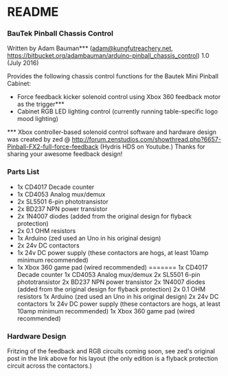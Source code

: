 # README #

### BauTek Pinball Chassis Control ###
Written by Adam Bauman*** (adam@kungfutreachery.net, https://bitbucket.org/adambauman/arduino-pinball_chassis_control)
1.0 (July 2016)

Provides the following chassis control functions for the Bautek Mini Pinball Cabinet:
-	Force feedback kicker solenoid control using Xbox 360 feedback motor as the trigger***
-	Cabinet RGB LED lighting control (currently running table-specific logo mood lighting)

*** Xbox controller-based solenoid control software and hardware design was created by 
      zed @ http://forum.zenstudios.com/showthread.php?6657-Pinball-FX2-full-force-feedback
      (Hydris HDS on Youtube.) Thanks for sharing your awesome feedback design!

### Parts List ###


-	1x	CD4017 Decade counter
-	1x	CD4053 Analog mux/demux
-	2x	SL5501 6-pin phototransistor
-	2x	BD237 NPN power transistor
-	2x	1N4007 diodes (added from the original design for flyback protection)
-	2x	0.1 OHM resistors
-	1x	Arduino (zed used an Uno in his original design)
-	2x	24v DC contactors
-	1x	24v DC power supply (these contactors are hogs, at least 10amp minimum recommended)
-	1x	Xbox 360 game pad (wired recommended)
=======
1x	CD4017 Decade counter
1x	CD4053 Analog mux/demux
2x	SL5501 6-pin phototransistor
2x	BD237 NPN power transistor
2x	1N4007 diodes (added from the original design for flyback protection)
2x	0.1 OHM resistors
1x	Arduino (zed used an Uno in his original design)
2x	24v DC contactors
1x	24v DC power supply (these contactors are hogs, at least 10amp minimum recommended)
1x	Xbox 360 game pad (wired recommended)


### Hardware Design ###

Fritzing of the feedback and RGB circuits coming soon, see zed's original post in the link above for his layout (the only edition is a flyback protection circuit across the contactors.)
